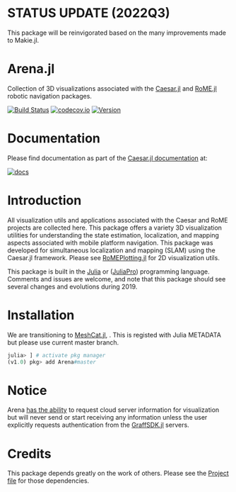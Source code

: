 # STATUS UPDATE (2022Q3)

This package will be reinvigorated based on the many improvements made to Makie.jl.

# Arena.jl

Collection of 3D visualizations associated with the [Caesar.jl](http://www.github.com/JuliaRobotics/Caesar.jl.git) and [RoME.jl](http://www.github.com/JuliaRobotics/RoME.jl.git) robotic navigation packages.

[![Build Status](https://travis-ci.org/JuliaRobotics/Arena.jl.svg?branch=master)](https://travis-ci.org/JuliaRobotics/Arena.jl)
[![codecov.io](https://codecov.io/github/JuliaRobotics/Arena.jl/coverage.svg?branch=master)](https://codecov.io/github/JuliaRobotics/Arena.jl?branch=master)
[![Version](https://img.shields.io/badge/version-v0.1.0-orange.svg)](https://github.com/JuliaRobotics/Arena.jl/releases)

<!-- [![Arena](http://pkg.julialang.org/badges/Arena_0.7.svg)](http://pkg.julialang.org/?pkg=Arena&ver=0.7)
[![Arena](http://pkg.julialang.org/badges/Arena_1.0.svg)](http://pkg.julialang.org/?pkg=Arena&ver=1.0)
-->

# Documentation

Please find documentation as part of the [Caesar.jl documentation](http://www.juliarobotics.org/Caesar.jl/latest/concepts/arena_visualizations/) at:

[![docs](https://img.shields.io/badge/docs-latest-blue.svg)](http://www.juliarobotics.org/Caesar.jl/latest/concepts/arena_visualizations/)

# Introduction

All visualization utils and applications associated with the Caesar and RoME projects are collected here.  This package offers a variety 3D visualization utilities for understanding the state estimation, localization, and mapping aspects associated with mobile platform navigation.  This package was developed for simultaneous localization and mapping (SLAM) using the Caesar.jl framework.  Please see [RoMEPlotting.jl](http://www.github.com/JuliaRobotics/RoMEPlotting.jl) for 2D visualization utils.  

This package is built in the [Julia](http://www.julialang.org) or ([JuliaPro](http://www.juliacomputing.com)) programming language.  Comments and issues are welcome, and note that this package should see several changes and evolutions during 2019.

# Installation

We are transitioning to [MeshCat.jl](http://www.github.com/rdeits/MeshCat.jl), .
This is registed with Julia METADATA but please use current master branch.
```julia
julia> ] # activate pkg manager
(v1.0) pkg> add Arena#master
```

# Notice

Arena [has the ability](https://github.com/JuliaRobotics/Arena.jl/blob/99a2ce22b25befaba294a9b9828ec8650520db64/src/Amphitheatre/Amphitheatre.jl#L10) to request cloud server information for visualization but will never send or start receiving any information unless the user explicitly requests authentication from the [GraffSDK.jl](https://github.com/GearsAD/GraffSDK.jl) servers.

# Credits

This package depends greatly on the work of others.  Please see the [Project file](/Project.toml) for those dependencies.
